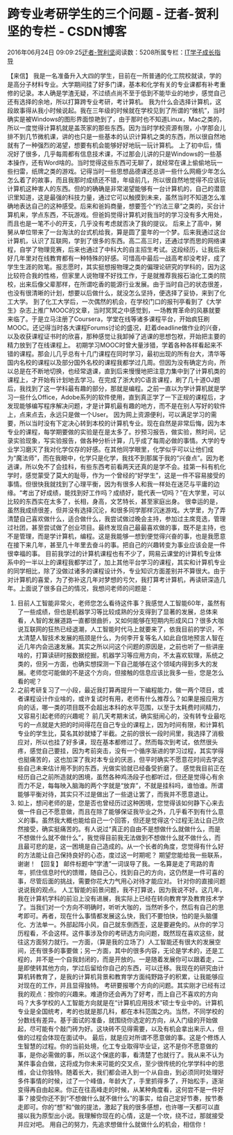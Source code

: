 
# 跨专业考研学生的三个问题 - 迂者-贺利坚的专栏 - CSDN博客

2016年06月24日 09:09:25[迂者-贺利坚](https://me.csdn.net/sxhelijian)阅读数：5208所属专栏：[IT学子成长指导](https://blog.csdn.net/column/details/itstudy.html)



【来信】
我是一名准备升入大四的学生，目前在一所普通的化工院校就读，学的是高分子材料专业。大学期间挂了好多门课，基本和化学有关的专业课都有补考重修的记录。本人确是学渣无疑，不过绩点尚不至于低到不能毕业的地步，感觉自己还有选择的余地，所以打算跨专业考研，考计算机。
我为什么会选择计算机，这段故事得从我小时候说起。我在三年级的时候就在学校见到了所谓的“微机”，当时确实是被Windows的图形界面惊艳到了，由于那时也不知道Linux，Mac之类的，所以一度觉得计算机就是盖茨家的那些东西。因为当时学校资源有限，小学那会儿排不到几节微机课，讲的也只是一些基本的认识计算机之类的东西，所以很自然地就有了一种强烈的渴望，想要有机会能够好好地玩一玩计算机。
上了初中后，情况好了很多，几乎每周都有信息技术课，不过那会儿讲的只是Windows的一些基本操作，还有Word啥的。当时觉得这些东西可无聊了，就经常在课上偷偷地玩一些扫雷，纸牌之类的游戏。记得当时一些思想品德课还总讲一些什么网瘾少年怎么怎么着了的故事，而且我那时成绩还不错，年级前几，所以很自然地觉得不应该玩计算机这种害人的东西。但的的确确是非常渴望能够有一台计算机的，自己的潜意识里知道，这是最强的科技力量，通过它可以触摸到未来，虽然当时不知道怎么准确地表达自己的这种感受。后来和爸妈商量，想要签个“约法三章”之类的，买台计算机来，学点东西，不玩游戏。但爸妈觉得计算机对我当时的学习没有多大用处，而且也是一笔不小的开支，几乎没有考虑就否决了我的提议。
后来上了高中，舅舅从单位带来了一台淘汰的台式机给我，算是圆了童年的一个梦。后来我通过这台计算机，认识了互联网，学到了很多的东西。高二高三时，还通过学而思的网络课程，自学了物理竞赛，后来也通过了中科大的自主招生考试。这段经历，让我后来好几年里对在线教育都有一种特殊的好感。可惜高中最后一战高考却没考好，成了学生生涯的败笔。报志愿时，其实挺想报物理之类的偏理论研究的学科的，因为这比较符合我的性格，但家里人说物理不好找工作，于是就推荐我报石油化工类的院校，出来后像父辈那样，在所谓吃香的能源行业发展。由于当时自己的状态很差，也没有很清晰的计划，想要以后做什么，就没怎么坚持，便选择了妥协，来到了化工大学。
到了化工大学后，一次偶然的机会，在学校门口的报刊亭看到了《大学生》杂志上推广MOOC的文章，当时冥冥之中感觉到，一场教育革命的风暴就要来临了。于是立马注册了Coursera，学堂在线等诸多课程平台，开始疯狂刷MOOC。还记得当时各大课程Forums讨论的盛况，赶着deadline做作业的兴奋，以及收获课程证书时的欣喜，那种感觉让我卸掉了逃课的思想包袱，开始把主要的精力放到了在线课程上。
初期学习MOOC时曾大量涉猎，学着各种各样看起来不错的课程。那会儿几乎总有十几门课程在同时学习，最初出现的所有台大，清华等国内名校的课程以及部分国外名校的课程我都学过几周。但因为没有确定方向，所以总是在不断地切换，也经常退课，直到后来慢慢地把注意力集中到了计算机类的课程上，才开始有计划地去学习。在完成了浙大的C语言课程，刷了几十道OJ题后，我找到了这一学科最有趣的部分，那就是编程。之前一直以为学计算机就是学习一些什么Office，Adobe系列的软件使用，直到真正学了一下正规的课程后，才发现能够编写程序解决问题，才是计算机最有趣的地方，而不是在别人写好的软件上，点来点去，永远只是做一个User。
因为网上资源便利，可以满足学习的需要，所以当时没有下定决心转到本校的计算机专业。现在自然是非常后悔，因为本专业的课程，每学期要做的实验是在是太多了。抄预习报告，做实验，熬时间，记录实验现象，写实验报告，做各种分析计算，几乎成了每周必做的事情。大学的专业学习磨灭了我对化学仅存的好感。在其他同学眼里，化学似乎可以让他们成为“魔法师”，而在我眼中，化学只是化学，我找不到那属于我的“兴奋点”。因为老逃课，所以免不了会挂科，有些东西考前看两天还真的是学不会。挂第一科有机化学时，感觉蒙受了莫大的耻辱，作为一个曾经的“好学生”，这是一件不容易接受的事情。但很快我就找到了心理平衡，因为有很多人和我一样处在迷茫与平庸的边缘。“考出了好成绩，能找到好工作吗？成绩好，能代表一切吗？”在大学里，可以比较的东西实在太多了，长相，身高，文艺特长，甚至家庭出身。
很幸运的是，虽然我成绩很差，但并没有选择沉沦，和很多同学那样沉迷游戏。大学里，为了弄清楚自己喜欢做什么，适合做什么，我尝试做过晚会主持，参加过主席竞选，管理过社团，甚至尝试做了创业项目。最终发现自己最最喜欢做的事，既不是主持，也不是管理，而是学计算机，编程。这是我能够一想到便觉得兴奋的事，也是我愿意在接下来几年，甚至几十年里去奋斗的事。把自己的兴趣转变为事业应该会是一件很幸福的事。
目前我学过的计算机课程也有不少了，网易云课堂的计算机专业体系中的一半以上的课程我都学过了，加上其他平台学习的课程，其实和计算机专业的同学相比，除了没做过诸多的课程设计外，专业知识方面差别并不算很大。由于对计算机的喜爱，为了弥补这几年对梦想的亏欠，我打算考计算机，再读研深造几年。上面说了很多自己的情况，我想问老师的问题是：
1. 目前人工智能非常火，老师您怎么看待这件事？我感觉人工智能60年，虽然有了一些成绩，但也是机器学习等比较成熟的分支得到了显著的发展，总体来看，人智的发展道路一直都很曲折，又如何能够在短期内形成风口？很多大咖说互联网的狂热已经退潮，人工智能时代马上就要来了，依我目前的学识，不太清楚人智技术发展的瓶颈是什么，为何李开复等名人如此自信地预言人智在近几年内会迅速发展。其实之所以问这个问题的原因是，之前也听了一些讲座啥的，打算读研时报数据挖掘，机器学习等应用方向，不太喜欢软理，系统之类的，但另一方面，也确实想探测一下自己能够在这个领域内得到多大的发展。老师您可能做的不是这个方向，但接触的信息应该比我多一些，您是怎么看的呢？
2. 之前考研复习了一小段，最近我打算再提升一下编程能力，做一两个项目，或者课程设计作业啥的，或许复试时有用，老师有什么推荐么？如果是报应用方向的话，哪一类的项目既不会超出本科的水平范围，以至于太耗费时间精力，又容易引起老师的兴趣呢？
前几天考期末试，确实挺闹心的，没有转专业最吃亏的一点就是大把的时间得花在自己专业的课程上，因为时间有限，和计算机专业的学生比，莫名其妙就矮了半截。之前的很长一段时间里，我选择了消极应对，所以也挂了好多课，现在基本都修过了。然而每次到考试，依然很头疼，感觉自己要挂，因为考前突击，没有一个循序渐进的学习过程，其实学得也挺痛苦的，这也加深了我对本专业的厌恶，但平时确实不愿意花时间去学这些自己未来估计用不到的东西，光做实验就已经备受折磨了。
感觉我目前正在经历自己之前所造就的困境，虽然各种鸡汤段子也都听过，但还是觉得心有余而力不足，每每映入脑海的两个字就是“放弃”，不就是挂科吗，谁怕谁。所谓能够平衡对待，其实只不过是做出了一些退让罢了，而我并不愿意退让。
3. 如上，想问老师的是，您是否也曾经历过这种困境，您觉得该如何静下心来去做一件自己不愿意做，而且在除了能够保证我毕业之外，几乎看不到有什么意义的事。虽然我大概也能给自己一个回答，但还是觉得这个过程无法让自己欣然接受，确实挺痛苦的。有人说过“真正的自由不是想做什么就做什么，而是不想做什么就不做什么”，我觉得目前我无法做到不想做什么就不做什么，而且最可悲的是，这一困境是自己造成的。从一个长者的角度，您觉得有什么好的方法能让自己保持良好的心态，度过这一时期呢？
期望您能给我一些联系，谢谢！
【回复】
邮件标题中“学渣”一词误导了我。一名算是走了弯路的青年，抓住信息时代的馈赠，随自己心，找到自己的方向，这仍然是一件可喜的事，尽管后面的挑战，需要你花大力气用心对待才能应对。
针对你的直接问题说说我的观点。
人工智能的前景问题，我不打算说，因为我说不好。这几年，我在计算机学科的前沿上没有进展，我实际上已经在转向教育学及教育技术学了。当我们对一个方向不明确时，听听大咖的，当然听多个，然后有自己的思考即可。再者，现在什么事情都发展这么快，我们不要怕快，怕的是头脑僵化、方法单一。外部起阵小风，自己就东倒西歪，这是要避免的。从你的学习历程看，不会这样。这件事涉及你的考研选方向问题，既然现在喜欢这些，就往这方面努力就行。一方面，（算是我的立场了）人工智能还有很大的发展空间，还有很多的事要做；另一方面，其中的很多内容，无论是学术的，还是工程的，并不是一个自我封闭的，而是开放的。一是随着发展你可以跟着走，二是即使转其他方向，学过后留给你自己的东西，可以迁移。我现在的研究由计算机转教育了，是我的计算机背景和教育学方面纯野路子的积累，让我能够应对现在的工作，并且显得独特。
考研要报哪个方向的问题。其实刚才已经有过我的观点：按你的兴趣来。难道你还会再为了好考，而上自己不喜欢的方向吗？大多学校的人工智能方向就是在“计算机应用技术”硕士专业中的。计算机专业是全国统考，考的也就是那几科，都在本科范围之内。当然，不同学校的分数线有差异。基于面试的准备，就围绕你选定的方向，从入门级的开始做起，尽可能有个敲门砖为好。这块砖不见得需要，以及有机会拿出来示人，但做的过程会体现在面试中。
最后，就是应对所谓不愿意做的事。这是个修炼人生智慧的过程。你的当前处境，化工专业取得毕业证，这不是你不愿意做的事，是你必需做的事，所以这个保底的事，看清楚了也就行了。我从来不认为某件事会白做，这将成为你未来可能的交叉点，至少很传统的化学学科中的思维，会让你独特。随着长大，我们都会进入到一个从自由，到必须同时处理好多件事情的时候，过了一个峰值，年龄大了，手里抓得多了，开始松手，逐渐变得再自由起来。你正在往高峰走的时候，从某种角度看，这何尝不是一件好事？接受你还不到“不想做什么就不做什么”的事实，给自己定好节奏，按节奏走即可。你的“想”和“做的提法，激起了我的很多感想，也许哪一天都可以直接以我为原型出小说。我理解你现在的心情，这是一个坎，绕不过，那就接受并应对吧。
用自己的努力，先追求想做什么就做什么的机会，相信你！

